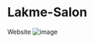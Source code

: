 # Lakme-Salon
Website
![image](https://github.com/Meenu00615/Lakme-Salon/assets/149779716/951023ab-8c8b-4b77-adf7-f97b480fd59f)
